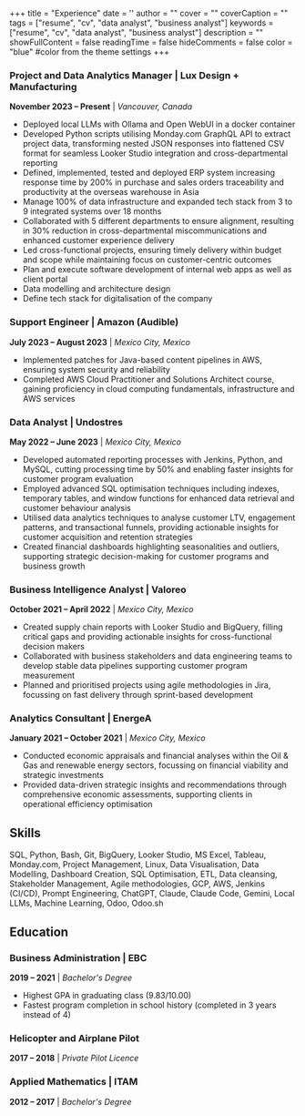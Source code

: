 +++
title = "Experience"
date = ''
author = ""
cover = ""
coverCaption = ""
tags = ["resume", "cv", "data analyst", "business analyst"]
keywords = ["resume", "cv", "data analyst", "business analyst"]
description = ""
showFullContent = false
readingTime = false
hideComments = false
color = "blue" #color from the theme settings
+++

### Project and Data Analytics Manager | Lux Design \+ Manufacturing

**November 2023 – Present** | _Vancouver, Canada_

- Deployed local LLMs with Ollama and Open WebUI in a docker container
- Developed Python scripts utilising Monday.com GraphQL API to extract project data, transforming nested JSON responses into flattened CSV format for seamless Looker Studio integration and cross-departmental reporting
- Defined, implemented, tested and deployed ERP system increasing response time by 200% in purchase and sales orders traceability and productivity at the overseas warehouse in Asia
- Manage 100% of data infrastructure and expanded tech stack from 3 to 9 integrated systems over 18 months
- Collaborated with 5 different departments to ensure alignment, resulting in 30% reduction in cross-departmental miscommunications and enhanced customer experience delivery
- Led cross-functional projects, ensuring timely delivery within budget and scope while maintaining focus on customer-centric outcomes
- Plan and execute software development of internal web apps as well as client portal
- Data modelling and architecture design
- Define tech stack for digitalisation of the company

### Support Engineer | Amazon (Audible)

**July 2023 – August 2023** | _Mexico City, Mexico_

- Implemented patches for Java-based content pipelines in AWS, ensuring system security and reliability
- Completed AWS Cloud Practitioner and Solutions Architect course, gaining proficiency in cloud computing fundamentals, infrastructure and AWS services

### Data Analyst | Undostres

**May 2022 – June 2023** | _Mexico City, Mexico_

- Developed automated reporting processes with Jenkins, Python, and MySQL, cutting processing time by 50% and enabling faster insights for customer program evaluation
- Employed advanced SQL optimisation techniques including indexes, temporary tables, and window functions for enhanced data retrieval and customer behaviour analysis
- Utilised data analytics techniques to analyse customer LTV, engagement patterns, and transactional funnels, providing actionable insights for customer acquisition and retention strategies
- Created financial dashboards highlighting seasonalities and outliers, supporting strategic decision-making for customer programs and business growth

### Business Intelligence Analyst | Valoreo

**October 2021 – April 2022** | _Mexico City, Mexico_

- Created supply chain reports with Looker Studio and BigQuery, filling critical gaps and providing actionable insights for cross-functional decision makers
- Collaborated with business stakeholders and data engineering teams to develop stable data pipelines supporting customer program measurement
- Planned and prioritised projects using agile methodologies in Jira, focussing on fast delivery through sprint-based development

### Analytics Consultant | EnergeA

**January 2021 – October 2021** | _Mexico City, Mexico_

- Conducted economic appraisals and financial analyses within the Oil & Gas and renewable energy sectors, focussing on financial viability and strategic investments
- Provided data-driven strategic insights and recommendations through comprehensive economic assessments, supporting clients in operational efficiency optimisation

## Skills

SQL, Python, Bash, Git, BigQuery, Looker Studio, MS Excel, Tableau, Monday.com, Project Management, Linux, Data Visualisation, Data Modelling, Dashboard Creation, SQL Optimisation, ETL, Data cleansing, Stakeholder Management, Agile methodologies, GCP, AWS, Jenkins (CI/CD), Prompt Engineering, ChatGPT, Claude, Claude Code, Gemini, Local LLMs, Machine Learning, Odoo, Odoo.sh

## Education

### Business Administration | EBC

**2019 – 2021** | _Bachelor's Degree_

- Highest GPA in graduating class (9.83/10.00)
- Fastest program completion in school history (completed in 3 years instead of 4)

### Helicopter and Airplane Pilot

**2017 – 2018** | _Private Pilot Licence_

### Applied Mathematics | ITAM

**2012 – 2017** | _Bachelor's Degree_
